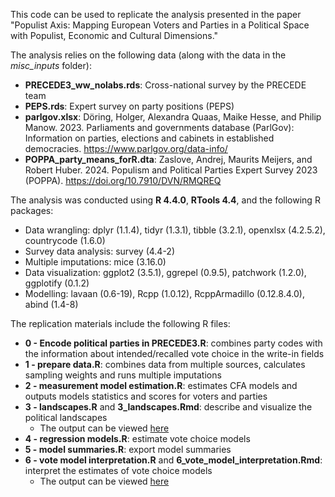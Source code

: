 This code can be used to replicate the analysis presented in the paper "Populist Axis: Mapping European Voters and Parties in a Political Space with Populist, Economic and Cultural Dimensions."

The analysis relies on the following data (along with the data in the _misc_inputs_ folder):
* __PRECEDE3_ww_nolabs.rds__: Cross-national survey by the PRECEDE team
* __PEPS.rds__: Expert survey on party positions (PEPS)
* __parlgov.xlsx__: Döring, Holger, Alexandra Quaas, Maike Hesse, and Philip Manow. 2023. Parliaments and governments database (ParlGov): Information on parties, elections and cabinets in established democracies.
https://www.parlgov.org/data-info/
* __POPPA_party_means_forR.dta__: Zaslove, Andrej, Maurits Meijers, and Robert Huber. 2024. Populism and Political Parties Expert Survey 2023 (POPPA). https://doi.org/10.7910/DVN/RMQREQ
 
The analysis was conducted using __R 4.4.0__,  __RTools 4.4__, and the following R packages:
* Data wrangling: dplyr (1.1.4), tidyr (1.3.1), tibble (3.2.1), openxlsx (4.2.5.2), countrycode (1.6.0)
* Survey data analysis: survey (4.4-2)
* Multiple imputations: mice (3.16.0)
* Data visualization: ggplot2 (3.5.1), ggrepel (0.9.5), patchwork (1.2.0), ggplotify (0.1.2)
* Modelling: lavaan (0.6-19), Rcpp (1.0.12), RcppArmadillo (0.12.8.4.0), abind (1.4-8)

The replication materials include the following R files:
* __0 - Encode political parties in PRECEDE3.R__: combines party codes with the information about intended/recalled vote choice in the write-in fields
* __1 - prepare data.R__: combines data from multiple sources, calculates sampling weights and runs multiple imputations
* __2 - measurement model estimation.R__: estimates CFA models and outputs models statistics and scores for voters and parties
* __3 - landscapes.R__ and __3_landscapes.Rmd__: describe and visualize the political landscapes
  * The output can be viewed [here](3_landscapes.md)
* __4 - regression models.R__: estimate vote choice models
* __5 - model summaries.R__: export model summaries
* __6 - vote model interpretation.R__ and __6_vote_model_interpretation.Rmd__: interpret the estimates of vote choice models
  * The output can be viewed [here](6_vote_model_interpretation.md)



